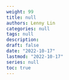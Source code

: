 ```yaml
---
weight: 99
title: null
authors: Lenny Lin
categories: null
tags: null
description: 
draft: false
date: "2022-10-17"
lastmod: "2022-10-17"
series: null
toc: true
---
```




<!--more-->

